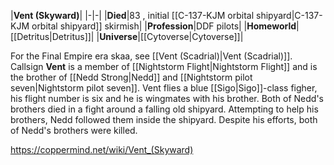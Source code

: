 |**Vent (Skyward)**|
|-|-|
|**Died**|83 , initial [[C-137-KJM orbital shipyard\|C-137-KJM orbital shipyard]] skirmish|
|**Profession**|DDF pilots|
|**Homeworld**|[[Detritus\|Detritus]]|
|**Universe**|[[Cytoverse\|Cytoverse]]|

For the Final Empire era skaa, see [[Vent (Scadrial)\|Vent (Scadrial)]].
Callsign **Vent** is a member of [[Nightstorm Flight\|Nightstorm Flight]] and is the brother of [[Nedd Strong\|Nedd]] and [[Nightstorm pilot seven\|Nightstorm pilot seven]]. Vent flies a blue [[Sigo\|Sigo]]-class figher, his flight number is six and he is wingmates with his brother.
Both of Nedd's brothers died in a fight around a falling old shipyard. Attempting to help his brothers, Nedd followed them inside the shipyard. Despite his efforts, both of Nedd's brothers were killed.



https://coppermind.net/wiki/Vent_(Skyward)